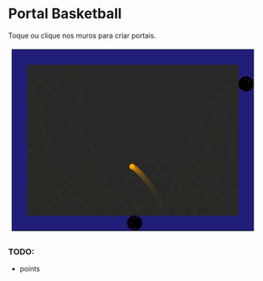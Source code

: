 # Portal Basketball
Toque ou clique nos muros para criar portais.  

![alt text](https://github.com/abac-axi/portals/blob/main/game.png?raw=true)


### TODO:
- points